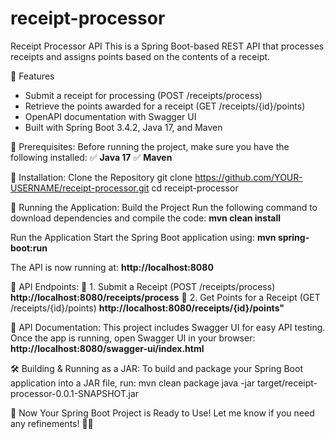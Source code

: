 # receipt-processor

Receipt Processor API
This is a Spring Boot-based REST API that processes receipts and assigns points based on the contents of a receipt.

🚀 Features
- Submit a receipt for processing (POST /receipts/process)
- Retrieve the points awarded for a receipt (GET /receipts/{id}/points)
- OpenAPI documentation with Swagger UI
- Built with Spring Boot 3.4.2, Java 17, and Maven

📌 Prerequisites:
Before running the project, make sure you have the following installed:
✅ **Java 17**
✅ **Maven**

🔧 Installation:
Clone the Repository
git clone https://github.com/YOUR-USERNAME/receipt-processor.git
cd receipt-processor

🚀 Running the Application:
Build the Project
Run the following command to download dependencies and compile the code:
**mvn clean install**
 
Run the Application
Start the Spring Boot application using:
**mvn spring-boot:run**

The API is now running at:
**http://localhost:8080**

📌 API Endpoints:
📍 1. Submit a Receipt (POST /receipts/process)
**http://localhost:8080/receipts/process**
📍 2. Get Points for a Receipt (GET /receipts/{id}/points)
**http://localhost:8080/receipts/{id}/points"**

📖 API Documentation:
This project includes Swagger UI for easy API testing.
Once the app is running, open Swagger UI in your browser:
**http://localhost:8080/swagger-ui/index.html**

🛠️ Building & Running as a JAR:
To build and package your Spring Boot application into a JAR file, run:
mvn clean package
java -jar target/receipt-processor-0.0.1-SNAPSHOT.jar

🎉 Now Your Spring Boot Project is Ready to Use!
Let me know if you need any refinements! 🚀😊
